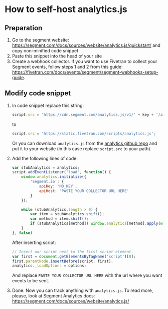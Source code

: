# How to self-host analytics.js

## Preparation

1. Go to the segment website: https://segment.com/docs/sources/website/analytics.js/quickstart/ and copy non-minified code snippet
1. Paste this snippet into the head of your site
1. Create a webhook collector. If you want to use Fivetran to collect your Segment events, follow steps 1 and 2 from this guide: https://fivetran.com/docs/events/segment/segment-webhooks-setup-guide.

## Modify code snippet

1. In code snippet replace this string:
    ```js
    script.src = 'https://cdn.segment.com/analytics.js/v1/' + key + '/analytics.min.js';
    ```
    to 
    ```js
    script.src = 'https://static.fivetran.com/scripts/analytics.js';
    ```
    Or you can download `analytics.js` from the [analytics github repo](https://github.com/segmentio/analytics.js?files=1) and put it to your website (in this case replace `script.src` to your path).

2. Add the following lines of code: 
    ```js
    var stubAnalytics = analytics;
    script.addEventListener('load', function() {
        window.analytics.initialize({
            'Segment.io': {
                apiKey: 'NO_KEY',
                apiHost: 'PASTE YOUR COLLECTOR URL HERE'
            }
        });

        while (stubAnalytics.length > 0) {
            var item = stubAnalytics.shift();
            var method = item.shift();
            if (stubAnalytics[method]) window.analytics[method].apply(window.analytics, item);
        }
    }, false)
    ```
    After inserting script:
    ```js
    // Insert our script next to the first script element.
    var first = document.getElementsByTagName('script')[0];
    first.parentNode.insertBefore(script, first);
    analytics._loadOptions = options;
    ```
    And replace `PASTE YOUR COLLECTOR URL HERE` with the url where you want events to be sent.
3. Done. Now you can track anything with `analytics.js`. To read more, please, look at Segment Analytics docs: https://segment.com/docs/sources/website/analytics.js/

